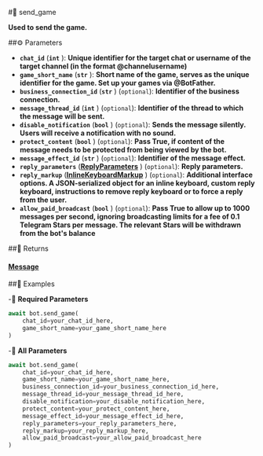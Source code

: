 #🔧 send_game

**Used to send the game.**

##⚙️ Parameters

- **`chat_id`** (**`int`** ): **Unique identifier for the target chat or username of the target channel (in the format @channelusername)**
- **`game_short_name`** (**`str`** ): **Short name of the game, serves as the unique identifier for the game. Set up your games via @BotFather.**
- **`business_connection_id`** (**`str`** ) (`optional`): **Identifier of the business connection.**
- **`message_thread_id`** (**`int`** ) (`optional`): **Identifier of the thread to which the message will be sent.**
- **`disable_notification`** (**`bool`** ) (`optional`): **Sends the message silently. Users will receive a notification with no sound.**
- **`protect_content`** (**`bool`** ) (`optional`): **Pass True, if content of the message needs to be protected from being viewed by the bot.**
- **`message_effect_id`** (**`str`** ) (`optional`): **Identifier of the message effect.**
- **`reply_parameters`** (**[ReplyParameters](../types/ReplyParameters.md)** ) (`optional`): **Reply parameters.**
- **`reply_markup`** (**[InlineKeyboardMarkup](../types/InlineKeyboardMarkup.md)** ) (`optional`): **Additional interface options. A JSON-serialized object for an inline keyboard, custom reply keyboard, instructions to remove reply keyboard or to force a reply from the user.**
- **`allow_paid_broadcast`** (**`bool`** ) (`optional`): **Pass True to allow up to 1000 messages per second, ignoring broadcasting limits for a fee of 0.1 Telegram Stars per message.
The relevant Stars will be withdrawn from the bot's balance**

##📲 Returns

#### [Message](../types/Message.md)

##📀 Examples

-🪫 **Required Parameters**

```python
await bot.send_game(
    chat_id=your_chat_id_here,
    game_short_name=your_game_short_name_here
)
```

-🔋 **All Parameters**

```python
await bot.send_game(
    chat_id=your_chat_id_here,
    game_short_name=your_game_short_name_here,
    business_connection_id=your_business_connection_id_here,
    message_thread_id=your_message_thread_id_here,
    disable_notification=your_disable_notification_here,
    protect_content=your_protect_content_here,
    message_effect_id=your_message_effect_id_here,
    reply_parameters=your_reply_parameters_here,
    reply_markup=your_reply_markup_here,
    allow_paid_broadcast=your_allow_paid_broadcast_here
)
```
